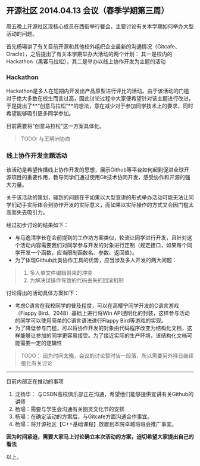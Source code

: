 ## 开源社区 2014.04.13 会议（春季学期第三周） ##

周五晚上开源社区现核心成员在西街举行餐会，主要讨论有关本学期如何举办大型活动的问题。

首先杨瑒讲了有关目前开源和其他校外组织企业最新的沟通情况（Gitcafe、Oracle），之后提出了有关本学期举办大活动的两个计划： 其一是校内的Hackathon（黑客马拉松），其二是举办以线上协作开发为主题的活动

### Hackathon ###

Hackathon是多人在短期内开发出产品原型进行评比的活动。由于该活动的门槛对于绝大多数在校生而言过高，因此讨论过程中大家便希望针对该主题进行改进，于是提出了**“创意马拉松”**的想法，意在减少对于参加同学技术上的要求，同时希望能够吸引更多同学参加。

目前需要将“创意马拉松”这一方案具体化。

> TODO: 与王明洲协商

### 线上协作开发主题活动 ###

该活动是希望传播线上协作开发的思想，展示Github等平台如何起到促进全球开源项目的重要作用，教导同学们通过使用Git技术协同开发，感受协作和开源的强大力量。

关于该活动的策划，碰到的问题在于如果以大型宣讲的形式举办活动可能无法让同学们动手实际体会到协作开发的实际意义，而如果以实际操作的方式又会因门槛太高而失去吸引力。

经过初步讨论的结果如下：

+ 与马逸清学长在会前提到的工作坊方案类似，轮流让同学进行开发，且针对这个活动内容需要我们对同学参与开发的对象进行定制（规定接口，如果每个同学开发一个函数，应当限制函数名、参数、返回值）。  
+ 为了体现Github此类协作工具的优势，应当涉及多人开发的两大问题：
> 1. 多人单文件编辑带来的冲突
> 2. 为解决误操作导致的代码丢失的回滚机制  

讨论得出的活动具体方案如下：

+ 考虑C语言在我校同学的普及程度，可以在高樱宁同学开发的C语言游戏（Flappy Bird、2048）基础上进行将Win API透明化的封装，这样参与活动的同学可以使用简单的C语言语法进行Flappy Bird等游戏的实现。
+ 为了降低参与门槛，可以将协作开发的对象由代码程序改变为结构化文档，这样能够让参加的同学更容易接受。为了接近实际的生产环境，该结构化文档可能需要一定的逻辑性

> TODO： 因为时间太晚，会议的讨论暂时告一段落，所以需要另外择日继续细化有关讨论

---------------------------------------------------------------------------

目前内部正在推动的事项

1. 沈扬华： 与CSDN高校俱乐部正在沟通，希望他们能够提供宣讲有关Github的讲师
2. 杨瑒：需要与学生会沟通有关图灵文化节的安排
3. 杨瑒：在确定活动的方案后，与Gitcafe方面沟通合作事宜。
4. 杨瑒：将开源社区【C++基础课程】放置到本院卓越班班会推广事宜。

**因为时间紧迫，需要大家马上讨论确立本次活动的方案，迫切希望大家提出自己的看法**

以上。

